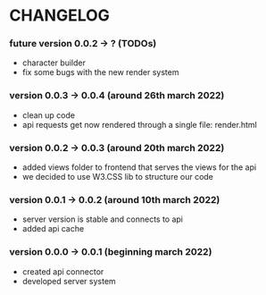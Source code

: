 # CHANGELOG
### future version 0.0.2 -> ? (TODOs)   
- character builder
- fix some bugs with the new render system

### version 0.0.3 -> 0.0.4 (around 26th march 2022)
- clean up code
- api requests get now rendered through a single file: render.html

### version 0.0.2 -> 0.0.3 (around 20th march 2022)
- added views folder to frontend that serves the views for the api
- we decided to use W3.CSS lib to structure our code

### version 0.0.1 -> 0.0.2 (around 10th march 2022)
- server version is stable and connects to api
- added api cache

### version 0.0.0 -> 0.0.1 (beginning march 2022)
- created api connector
- developed server system
